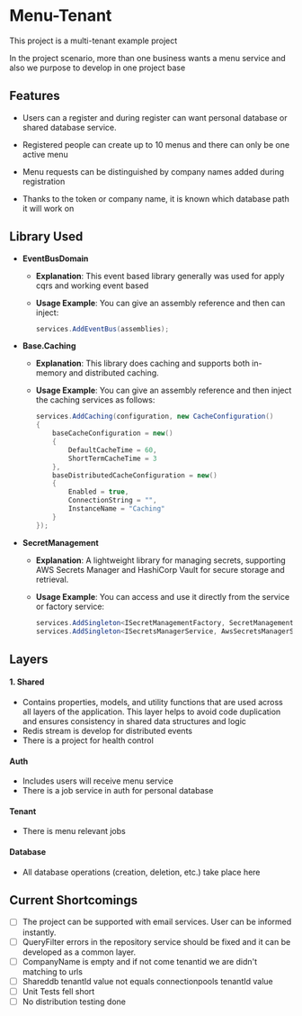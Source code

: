 # Menu-Tenant

This project is a multi-tenant example project

In the project scenario, more than one business wants a menu service and also we purpose to develop in one project base

## Features

- Users can a register and during register can want personal database or shared database service.

- Registered people can create up to 10 menus and there can only be one active menu

- Menu requests can be distinguished by company names added during registration

- Thanks to the token or company name, it is known which database path it will work on

## Library Used

- **EventBusDomain**

  - **Explanation**: This event based library generally was used for apply cqrs and working event based

  - **Usage Example**: You can give an assembly reference and then can inject:
    ```csharp
    services.AddEventBus(assemblies);
    ```

- **Base.Caching**

  - **Explanation**: This library does caching and supports both in-memory and distributed caching.

  - **Usage Example**: You can give an assembly reference and then inject the caching services as follows:
    ```csharp
    services.AddCaching(configuration, new CacheConfiguration()
    {
        baseCacheConfiguration = new()
        {
            DefaultCacheTime = 60,
            ShortTermCacheTime = 3
        },
        baseDistributedCacheConfiguration = new()
        {
            Enabled = true,
            ConnectionString = "",
            InstanceName = "Caching"
        }
    });
    ```

- **SecretManagement**

  - **Explanation**: A lightweight library for managing secrets, supporting AWS Secrets Manager and HashiCorp Vault for secure storage and retrieval.

  - **Usage Example**: You can access and use it directly from the service or factory service:
    ```csharp
    services.AddSingleton<ISecretManagementFactory, SecretManagementFactory>()
    services.AddSingleton<ISecretsManagerService, AwsSecretsManagerService>();
    ```

## Layers

#### 1. **Shared**

- Contains properties, models, and utility functions that are used across all layers of the application. This layer helps to avoid code duplication and ensures consistency in shared data structures and logic
- Redis stream is develop for distributed events
- There is a project for health control

#### Auth

- Includes users will receive menu service
- There is a job service in auth for personal database

#### Tenant

- There is menu relevant jobs

#### Database

- All database operations (creation, deletion, etc.) take place here

## Current Shortcomings

- [ ] The project can be supported with email services. User can be informed instantly.
- [ ] QueryFilter errors in the repository service should be fixed and it can be developed as a common layer.
- [ ] CompanyName is empty and if not come tenantid we are didn't matching to urls
- [ ] Shareddb tenantId value not equals connectionpools tenantId value
- [ ] Unit Tests fell short
- [ ] No distribution testing done
